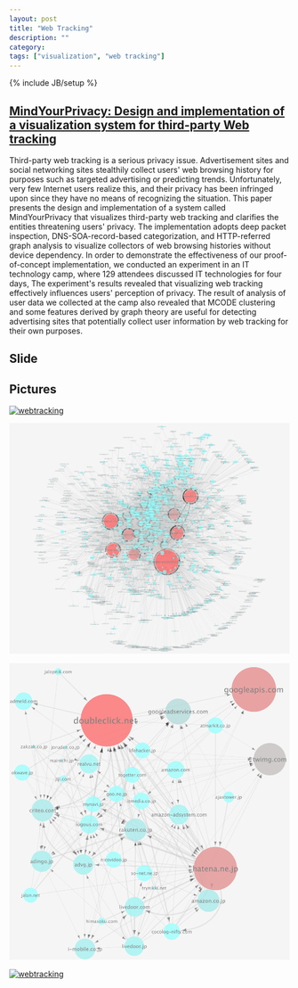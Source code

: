 ```yaml
---
layout: post
title: "Web Tracking"
description: ""
category: 
tags: ["visualization", "web tracking"]
---
```

{% include JB/setup %}

## [MindYourPrivacy: Design and implementation of a visualization system for third-party Web tracking](https://github.com/ytakano/ytakanospapers/tree/master/pst_2014)

Third-party web tracking is a serious privacy issue.
Advertisement sites and social networking sites stealthily collect users' web browsing history for purposes such as targeted advertising or predicting trends.
Unfortunately, very few Internet users realize this, and their privacy has been infringed upon since they have no means of recognizing the situation.
This paper presents the design and implementation of a system called MindYourPrivacy that visualizes third-party web tracking and clarifies the entities threatening users' privacy.
The implementation adopts deep packet inspection, DNS-SOA-record-based categorization, and HTTP-referred graph analysis to visualize collectors of web browsing histories without device dependency.
In order to demonstrate the effectiveness of our proof-of-concept implementation, we conducted an experiment in an IT technology camp, where 129 attendees discussed IT technologies for four days,
The experiment's results revealed that visualizing web tracking effectively influences users' perception of privacy.
The result of analysis of user data we collected at the camp also revealed that MCODE clustering and some features derived by graph theory are useful for detecting advertising sites that potentially collect user information by web tracking for their own purposes.

## Slide

<!--

<script async class="speakerdeck-embed" data-id="b6d7f1ae65c24da1b14437476c3cf9c8" data-ratio="1.33333333333333" src="//speakerdeck.com/assets/embed.js"></script>

-->

## Pictures

[![webtracking](/assets/wide1309.png "Visualization of Web Tracking")](/assets/wide1309.png)

[![webtracking](/assets/wide1309_top5.png "Visualization of Web Tracking")](/assets/wide1309_top5.png)

[![webtracking](/assets/wide1309_mcode.png "Visualization of Web Tracking")](/assets/wide1309_mcode.png)

[![webtracking](/assets/wide1309_all.png "Visualization of Web Tracking")](/assets/wide1309_all.png)

